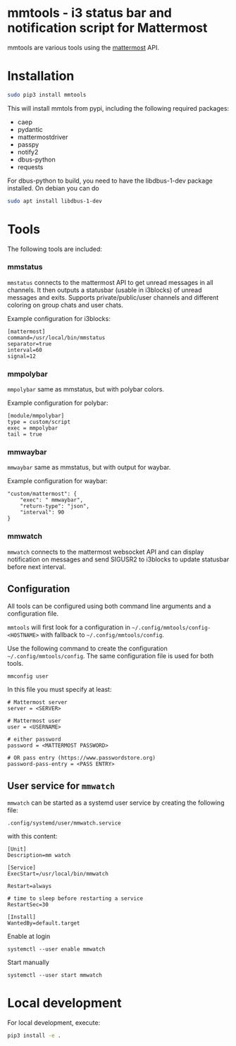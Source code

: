 # mmtools - i3 status bar and notification script for Mattermost

mmtools are various tools using the [mattermost](https://mattermost.org) API.

# Installation

```bash
sudo pip3 install mmtools
```

This will install mmtols from pypi, including the following required packages:

- caep
- pydantic
- mattermostdriver
- passpy
- notify2
- dbus-python
- requests

For dbus-python to build, you need to have the libdbus-1-dev package installed. On debian you can do

```bash
sudo apt install libdbus-1-dev
```

# Tools

The following tools are included:

### mmstatus

`mmstatus` connects to the mattermost API to get unread messages in all channels. It then outputs a statusbar (usable in i3blocks) of unread messages and exits. Supports private/public/user channels and different coloring on group chats and user chats.

Example configuration for i3blocks:

```
[mattermost]
command=/usr/local/bin/mmstatus
separator=true
interval=60
signal=12
```

### mmpolybar

`mmpolybar` same as mmstatus, but with polybar colors.

Example configuration for polybar:

```
[module/mmpolybar]
type = custom/script
exec = mmpolybar
tail = true
```

### mmwaybar

`mmwaybar` same as mmstatus, but with output for waybar.

Example configuration for waybar:

```
"custom/mattermost": {
    "exec": " mmwaybar",
    "return-type": "json",
    "interval": 90
}
```

### mmwatch

`mmwatch` connects to the mattermost websocket API and can display notification on messages and send SIGUSR2 to i3blocks to update statusbar before next interval.


## Configuration

All tools can be configured using both command line arguments and a configuration file.

`mmtools` will first look for a configuration in `~/.config/mmtools/config-<HOSTNAME>` with fallback to `~/.config/mmtools/config`.

Use the following command to create the configuration `~/.config/mmtools/config`. The same configuration file is used for both tools.

```bash
mmconfig user
```

In this file you must specify at least:

```
# Mattermost server
server = <SERVER>

# Mattermost user
user = <USERNAME>

# either password
password = <MATTERMOST PASSWORD>

# OR pass entry (https://www.passwordstore.org)
password-pass-entry = <PASS ENTRY>
```

## User service for `mmwatch`

`mmwatch` can be started as a systemd user service by creating the following file:

`.config/systemd/user/mmwatch.service`

with this content:

```
[Unit]
Description=mm watch

[Service]
ExecStart=/usr/local/bin/mmwatch

Restart=always

# time to sleep before restarting a service
RestartSec=30

[Install]
WantedBy=default.target
```

Enable at login

```
systemctl --user enable mmwatch
```

Start manually
```
systemctl --user start mmwatch
```

# Local development

For local development, execute:

```bash
pip3 install -e .
```
